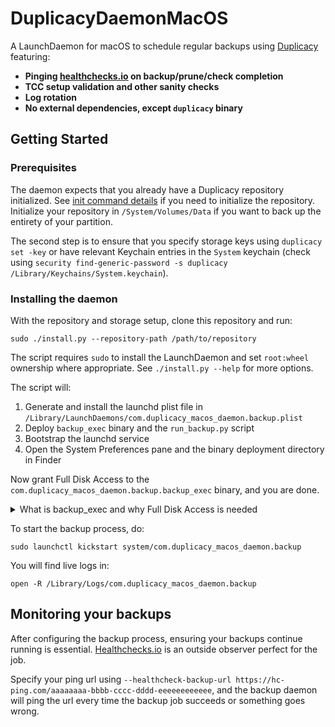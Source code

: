 # DuplicacyDaemonMacOS

A LaunchDaemon for macOS to schedule regular backups using [Duplicacy](https://github.com/gilbertchen/duplicacy) featuring:

- **Pinging [healthchecks.io](https://healthchecks.io/) on backup/prune/check completion**
- **TCC setup validation and other sanity checks**
- **Log rotation**
- **No external dependencies, except `duplicacy` binary**

## Getting Started

### Prerequisites

The daemon expects that you already have a Duplicacy repository initialized. See [init command details](https://forum.duplicacy.com/t/init-command-details/1090) if you need to initialize the repository. Initialize your repository in `/System/Volumes/Data` if you want to back up the entirety of your partition. 

The second step is to ensure that you specify storage keys using `duplicacy set -key` or have relevant Keychain entries in the `System` keychain (check using `security find-generic-password -s duplicacy /Library/Keychains/System.keychain`).

### Installing the daemon

With the repository and storage setup, clone this repository and run:
```commandline
sudo ./install.py --repository-path /path/to/repository
``` 

The script requires `sudo` to install the LaunchDaemon and set `root:wheel` ownership where appropriate. See `./install.py --help` for more options.

The script will:
1. Generate and install the launchd plist file in `/Library/LaunchDaemons/com.duplicacy_macos_daemon.backup.plist`
2. Deploy `backup_exec` binary and the `run_backup.py` script
3. Bootstrap the launchd service
4. Open the System Preferences pane and the binary deployment directory in Finder

Now grant Full Disk Access to the `com.duplicacy_macos_daemon.backup.backup_exec` binary, and you are done.

<details>
<summary>What is backup_exec and why Full Disk Access is needed</summary>

The `backup_exec` binary is needed to grant TCC permissions, such as Full Disk Access to the `duplicacy` subprocess. Without TCC permission `duplicacy` will not back up protected folders, for example the `~/Desktop`. 

For a daemon launchd determines subprocess permissions on the `Program` argument in the plist; since a python interpreter runs `run_backup.py`, it is [not possible](https://developer.apple.com/forums/thread/678819) to grant TCC permissions to the script separately. Therefore `backup_exec` acts as a proxy to grant TCC permissions to `run_backup.py` and to `duplicacy` transitively.

`backup_exec` is precompiled for convenience, but it could be recompiled using: `gcc backup_exec.c -o backup_exec`. 

If you don't want to grant Full Disk Access, disable the check using `--skip-check-for-full-disk-access`, but beware that some directories might not back up.

</details>

To start the backup process, do:
```commandline
sudo launchctl kickstart system/com.duplicacy_macos_daemon.backup
```

You will find live logs in:
```commandline
open -R /Library/Logs/com.duplicacy_macos_daemon.backup
```

## Monitoring your backups

After configuring the backup process, ensuring your backups continue running is essential. [Healthchecks.io](https://healthchecks.io/) is an outside observer perfect for the job. 

Specify your ping url using `--healthcheck-backup-url https://hc-ping.com/aaaaaaaa-bbbb-cccc-dddd-eeeeeeeeeeee`, and the backup daemon will ping the url every time the backup job succeeds or something goes wrong.